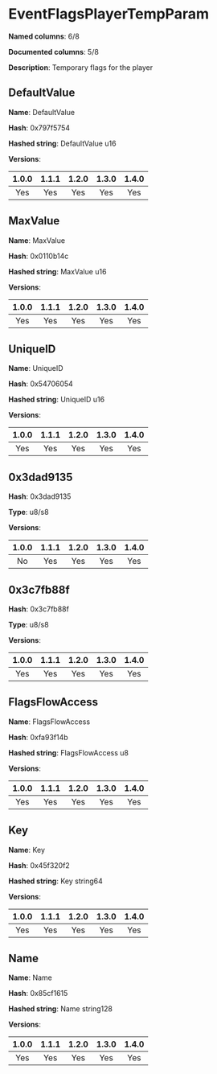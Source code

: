 # EventFlagsPlayerTempParam
**Named columns**: 6/8

**Documented columns**: 5/8

**Description**: Temporary flags for the player
## DefaultValue

**Name**: DefaultValue

**Hash**: 0x797f5754

**Hashed string**: DefaultValue u16

**Versions**: 

 | 1.0.0 | 1.1.1 | 1.2.0 | 1.3.0 | 1.4.0 |
|:--:|:--:|:--:|:--:|:--:|
| Yes | Yes | Yes | Yes | Yes | 


## MaxValue

**Name**: MaxValue

**Hash**: 0x0110b14c

**Hashed string**: MaxValue u16

**Versions**: 

 | 1.0.0 | 1.1.1 | 1.2.0 | 1.3.0 | 1.4.0 |
|:--:|:--:|:--:|:--:|:--:|
| Yes | Yes | Yes | Yes | Yes | 


## UniqueID

**Name**: UniqueID

**Hash**: 0x54706054

**Hashed string**: UniqueID u16

**Versions**: 

 | 1.0.0 | 1.1.1 | 1.2.0 | 1.3.0 | 1.4.0 |
|:--:|:--:|:--:|:--:|:--:|
| Yes | Yes | Yes | Yes | Yes | 


## 0x3dad9135

**Hash**: 0x3dad9135

**Type**: u8/s8

**Versions**: 

 | 1.0.0 | 1.1.1 | 1.2.0 | 1.3.0 | 1.4.0 |
|:--:|:--:|:--:|:--:|:--:|
| No | Yes | Yes | Yes | Yes | 


## 0x3c7fb88f

**Hash**: 0x3c7fb88f

**Type**: u8/s8

**Versions**: 

 | 1.0.0 | 1.1.1 | 1.2.0 | 1.3.0 | 1.4.0 |
|:--:|:--:|:--:|:--:|:--:|
| Yes | Yes | Yes | Yes | Yes | 


## FlagsFlowAccess

**Name**: FlagsFlowAccess

**Hash**: 0xfa93f14b

**Hashed string**: FlagsFlowAccess u8

**Versions**: 

 | 1.0.0 | 1.1.1 | 1.2.0 | 1.3.0 | 1.4.0 |
|:--:|:--:|:--:|:--:|:--:|
| Yes | Yes | Yes | Yes | Yes | 


## Key

**Name**: Key

**Hash**: 0x45f320f2

**Hashed string**: Key string64

**Versions**: 

 | 1.0.0 | 1.1.1 | 1.2.0 | 1.3.0 | 1.4.0 |
|:--:|:--:|:--:|:--:|:--:|
| Yes | Yes | Yes | Yes | Yes | 


## Name

**Name**: Name

**Hash**: 0x85cf1615

**Hashed string**: Name string128

**Versions**: 

 | 1.0.0 | 1.1.1 | 1.2.0 | 1.3.0 | 1.4.0 |
|:--:|:--:|:--:|:--:|:--:|
| Yes | Yes | Yes | Yes | Yes | 


